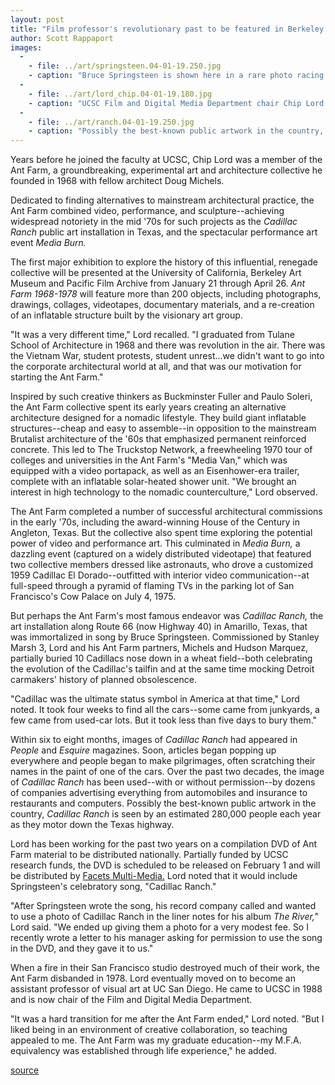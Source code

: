 ```yaml
---
layout: post
title: "Film professor's revolutionary past to be featured in Berkeley Art Museum retrospective and new DVD"
author: Scott Rappaport
images:
  -
    - file: ../art/springsteen.04-01-19.250.jpg
    - caption: "Bruce Springsteen is shown here in a rare photo racing through the Ant Farm's Cadillac Ranch, the subject of his popular 1980 song. Photo courtesy of Berkeley Art Museum and Pacific Film Archive"
  -
    - file: ../art/lord_chip.04-01-19.180.jpg
    - caption: "UCSC Film and Digital Media Department chair Chip Lord cofounded the Ant Farm after graduating from the Tulane School of Architecture in 1968. Photo: Scott Rappaport"
  -
    - file: ../art/ranch.04-01-19.250.jpg
    - caption: "Possibly the best-known public artwork in the country, the Ant Farm's Cadillac Ranch is seen by an estimated 280,000 people each year. Photo: Copyright Ant Farm"
---
```


Years before he joined the faculty at UCSC, Chip Lord was a member of the Ant Farm, a groundbreaking, experimental art and architecture collective he founded in 1968 with fellow architect Doug Michels.

Dedicated to finding alternatives to mainstream architectural practice, the Ant Farm combined video, performance, and sculpture--achieving widespread notoriety in the mid '70s for such projects as the _Cadillac Ranch_ public art installation in Texas, and the spectacular performance art event _Media Burn._  

The first major exhibition to explore the history of this influential, renegade collective will be presented at the University of California, Berkeley Art Museum and Pacific Film Archive from January 21 through April 26. _Ant Farm 1968-1978_ will feature more than 200 objects, including photographs, drawings, collages, videotapes, documentary materials, and a re-creation of an inflatable structure built by the visionary art group.  

"It was a very different time," Lord recalled. "I graduated from Tulane School of Architecture in 1968 and there was revolution in the air. There was the Vietnam War, student protests, student unrest...we didn't want to go into the corporate architectural world at all, and that was our motivation for starting the Ant Farm."  

Inspired by such creative thinkers as Buckminster Fuller and Paulo Soleri, the Ant Farm collective spent its early years creating an alternative architecture designed for a nomadic lifestyle. They build giant inflatable structures--cheap and easy to assemble--in opposition to the mainstream Brutalist architecture of the '60s that emphasized permanent reinforced concrete. This led to The Truckstop Network, a freewheeling 1970 tour of colleges and universities in the Ant Farm's "Media Van," which was equipped with a video portapack, as well as an Eisenhower-era trailer, complete with an inflatable solar-heated shower unit. "We brought an interest in high technology to the nomadic counterculture," Lord observed.  

The Ant Farm completed a number of successful architectural commissions in the early '70s, including the award-winning House of the Century in Angleton, Texas. But the collective also spent time exploring the potential power of video and performance art. This culminated in _Media Burn,_ a dazzling event (captured on a widely distributed videotape) that featured two collective members dressed like astronauts, who drove a customized 1959 Cadillac El Dorado--outfitted with interior video communication--at full-speed through a pyramid of flaming TVs in the parking lot of San Francisco's Cow Palace on July 4, 1975.   

But perhaps the Ant Farm's most famous endeavor was _Cadillac Ranch,_ the art installation along Route 66 (now Highway 40) in Amarillo, Texas, that was immortalized in song by Bruce Springsteen. Commissioned by Stanley Marsh 3, Lord and his Ant Farm partners, Michels and Hudson Marquez, partially buried 10 Cadillacs nose down in a wheat field--both celebrating the evolution of the Cadillac's tailfin and at the same time mocking Detroit carmakers' history of planned obsolescence.   

"Cadillac was the ultimate status symbol in America at that time," Lord noted. It took four weeks to find all the cars--some came from junkyards, a few came from used-car lots. But it took less than five days to bury them."  

Within six to eight months, images of _Cadillac Ranch_ had appeared in _People_ and _Esquire_ magazines. Soon, articles began popping up everywhere and people began to make pilgrimages, often scratching their names in the paint of one of the cars. Over the past two decades, the image of _Cadillac Ranch_ has been used--with or without permission--by dozens of companies advertising everything from automobiles and insurance to restaurants and computers. Possibly the best-known public artwork in the country, _Cadillac Ranch_ is seen by an estimated 280,000 people each year as they motor down the Texas highway.  

Lord has been working for the past two years on a compilation DVD of Ant Farm material to be distributed nationally. Partially funded by UCSC research funds, the DVD is scheduled to be released on February 1 and will be distributed by [Facets Multi-Media.][1] Lord noted that it would include Springsteen's celebratory song, "Cadillac Ranch."  

"After Springsteen wrote the song, his record company called and wanted to use a photo of Cadillac Ranch in the liner notes for his album _The River,"_ Lord said. "We ended up giving them a photo for a very modest fee. So I recently wrote a letter to his manager asking for permission to use the song in the DVD, and they gave it to us."

When a fire in their San Francisco studio destroyed much of their work, the Ant Farm disbanded in 1978. Lord eventually moved on to become an assistant professor of visual art at UC San Diego. He came to UCSC in 1988 and is now chair of the Film and Digital Media Department.   

"It was a hard transition for me after the Ant Farm ended," Lord noted. "But I liked being in an environment of creative collaboration, so teaching appealed to me. The Ant Farm was my graduate education--my M.F.A. equivalency was established through life experience," he added.  

[1]: http://www.facets.org

[source](http://www1.ucsc.edu/currents/03-04/01-19/ant_farm.html "Permalink to ant_farm")
